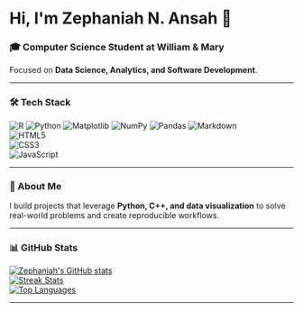 # Hi, I'm Zephaniah N. Ansah 👋

### 🎓 Computer Science Student at William & Mary  
Focused on **Data Science, Analytics, and Software Development**.

---

### 🛠 Tech Stack

![R](https://img.shields.io/badge/R-%23276DC3.svg?style=flat&logo=r&logoColor=white) 
![Python](https://img.shields.io/badge/Python-3670A0?style=flat&logo=python&logoColor=ffdd54) 
![Matplotlib](https://img.shields.io/badge/Matplotlib-%23ffffff.svg?style=flat&logo=Matplotlib&logoColor=black) 
![NumPy](https://img.shields.io/badge/NumPy-%23013243.svg?style=flat&logo=numpy&logoColor=white) 
![Pandas](https://img.shields.io/badge/Pandas-%23150458.svg?style=flat&logo=pandas&logoColor=white) 
![Markdown](https://img.shields.io/badge/Markdown-%23000000.svg?style=flat&logo=markdown&logoColor=white)  
![HTML5](https://img.shields.io/badge/HTML5-%23E34F26.svg?style=flat&logo=html5&logoColor=white)  
![CSS3](https://img.shields.io/badge/CSS3-%231572B6.svg?style=flat&logo=css3&logoColor=white)  
![JavaScript](https://img.shields.io/badge/JavaScript-%23323330.svg?style=flat&logo=javascript&logoColor=%23F7DF1E)

---

### 💼 About Me

I build projects that leverage **Python, C++, and data visualization** to solve real-world problems and create reproducible workflows.

---

### 📊 GitHub Stats

[![Zephaniah's GitHub stats](https://github-readme-stats.vercel.app/api?username=zansah&theme=dark&show_icons=true&count_private=false)](https://github.com/zansah)  
[![Streak Stats](https://nirzak-streak-stats.vercel.app/?user=zansah&theme=dark)](https://github.com/zansah)  
[![Top Languages](https://github-readme-stats.vercel.app/api/top-langs/?username=zansah&theme=dark&layout=compact)](https://github.com/zansah)

---


